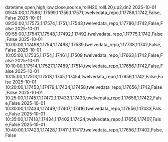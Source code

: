 datetime,open,high,low,close,source,rollH20,rollL20,up2,dn2
2025-10-01 09:45:00,1.17586,1.17599,1.1756,1.17571,twelvedata_repo,1.17786,1.1742,False,False
2025-10-01 09:50:00,1.17573,1.17574,1.1751,1.17543,twelvedata_repo,1.17786,1.1742,False,False
2025-10-01 09:55:00,1.17547,1.17548,1.17492,1.17492,twelvedata_repo,1.17775,1.1742,False,False
2025-10-01 10:00:00,1.17498,1.1754,1.17498,1.17539,twelvedata_repo,1.17738,1.1742,False,False
2025-10-01 10:05:00,1.17535,1.1754,1.17461,1.17509,twelvedata_repo,1.17663,1.1742,False,False
2025-10-01 10:10:00,1.17514,1.17527,1.17489,1.17514,twelvedata_repo,1.17656,1.1742,False,False
2025-10-01 10:15:00,1.17513,1.17518,1.1745,1.17454,twelvedata_repo,1.17656,1.1742,False,False
2025-10-01 10:20:00,1.17453,1.17479,1.17434,1.17458,twelvedata_repo,1.17656,1.1742,False,False
2025-10-01 10:25:00,1.17457,1.17472,1.17433,1.17433,twelvedata_repo,1.17656,1.17422,False,False
2025-10-01 10:30:00,1.17434,1.17449,1.17407,1.17416,twelvedata_repo,1.17656,1.17433,False,False
2025-10-01 10:35:00,1.17418,1.17434,1.17402,1.17424,twelvedata_repo,1.17656,1.17407,False,False
2025-10-01 10:40:00,1.17423,1.17428,1.17411,1.17417,twelvedata_repo,1.17656,1.17402,False,False
